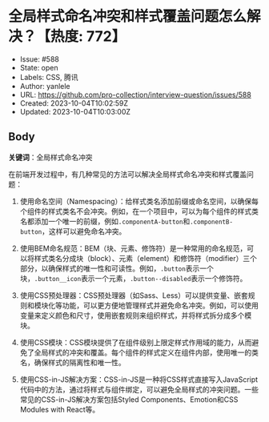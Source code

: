 # 全局样式命名冲突和样式覆盖问题怎么解决？【热度: 772】

- Issue: #588
- State: open
- Labels: CSS, 腾讯
- Author: yanlele
- URL: https://github.com/pro-collection/interview-question/issues/588
- Created: 2023-10-04T10:02:59Z
- Updated: 2023-10-04T10:03:00Z

## Body

**关键词**：全局样式命名冲突

在前端开发过程中，有几种常见的方法可以解决全局样式命名冲突和样式覆盖问题：

1. 使用命名空间（Namespacing）：给样式类名添加前缀或命名空间，以确保每个组件的样式类名不会冲突。例如，在一个项目中，可以为每个组件的样式类名都添加一个唯一的前缀，例如`.componentA-button`和`.componentB-button`，这样可以避免命名冲突。

2. 使用BEM命名规范：BEM（块、元素、修饰符）是一种常用的命名规范，可以将样式类名分成块（block）、元素（element）和修饰符（modifier）三个部分，以确保样式的唯一性和可读性。例如，`.button`表示一个块，`.button__icon`表示一个元素，`.button--disabled`表示一个修饰符。

3. 使用CSS预处理器：CSS预处理器（如Sass、Less）可以提供变量、嵌套规则和模块化等功能，可以更方便地管理样式并避免命名冲突。例如，可以使用变量来定义颜色和尺寸，使用嵌套规则来组织样式，并将样式拆分成多个模块。

4. 使用CSS模块：CSS模块提供了在组件级别上限定样式作用域的能力，从而避免了全局样式的冲突和覆盖。每个组件的样式定义在组件内部，使用唯一的类名，确保样式的隔离性和唯一性。

5. 使用CSS-in-JS解决方案：CSS-in-JS是一种将CSS样式直接写入JavaScript代码中的方法，通过将样式与组件绑定，可以避免全局样式的冲突问题。一些常见的CSS-in-JS解决方案包括Styled Components、Emotion和CSS Modules with React等。

